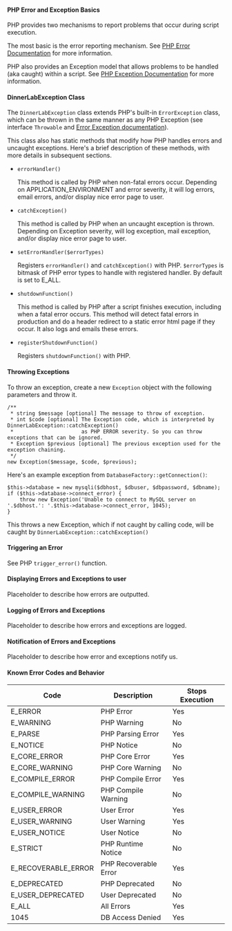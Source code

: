 #### PHP Error and Exception Basics
PHP provides two mechanisms to report problems that occur during script execution. 

The most basic is the error reporting mechanism.
See [PHP Error Documentation](http://php.net/manual/en/language.errors.basics.php) for more information.

PHP also provides an Exception model that allows problems to be handled (aka caught) within a script.
See [PHP Exception Documentation](http://php.net/manual/en/language.exceptions.php) for more information.

#### DinnerLabException Class
The `DinnerLabException` class extends PHP's built-in `ErrorException` class, which can be thrown in the same manner as any PHP Exception (see interface `Throwable` and [Error Exception documentation](http://php.net/manual/en/class.errorexception.php)).

This class also has static methods that modify how PHP handles errors and uncaught exceptions.
Here's a brief description of these methods, with more details in subsequent sections.

* `errorHandler()`

    This method is called by PHP when non-fatal errors occur.
    Depending on APPLICATION_ENVIRONMENT and error severity, it will log errors, email errors, and/or display nice error page to user.
* `catchException()`

    This method is called by PHP when an uncaught exception is thrown.
    Depending on Exception severity, will log exception, mail exception, and/or display nice error page to user.
* `setErrorHandler($errorTypes)`

    Registers `errorHandler()` and `catchException()` with PHP. `$errorTypes` is bitmask of PHP error types to handle with registered handler. By default is set to E_ALL.
* `shutdownFunction()`

    This method is called by PHP after a script finishes execution, including when a fatal error occurs. This method will detect fatal errors in production and do a header redirect to a static error html page if they occur. It also logs and emails these errors. 

* `registerShutdownFunction()`

    Registers `shutdownFunction()` with PHP.

#### Throwing Exceptions
To throw an exception, create a new `Exception` object with the following parameters and throw it.
```
/**
 * string $message [optional] The message to throw of exception. 
 * int $code [optional] The Exception code, which is interpreted by DinnerLabException::catchException() 
 *                      as PHP ERROR severity. So you can throw exceptions that can be ignored.
 * Exception $previous [optional] The previous exception used for the exception chaining.
 */
new Exception($message, $code, $previous);
```

Here's an example exception from `DatabaseFactory::getConnection()`:
```
$this->database = new mysqli($dbhost, $dbuser, $dbpassword, $dbname);
if ($this->database->connect_error) {
    throw new Exception('Unable to connect to MySQL server on '.$dbhost.': '.$this->database->connect_error, 1045);
}
```
This throws a new Exception, which if not caught by calling code, will be caught by `DinnerLabException::catchException()`

#### Triggering an Error
See PHP `trigger_error()` function.

#### Displaying Errors and Exceptions to user
Placeholder to describe how errors are outputted.

#### Logging of Errors and Exceptions
Placeholder to describe how errors and exceptions are logged.

#### Notification of Errors and Exceptions
Placeholder to describe how error and exceptions notify us.

#### Known Error Codes and Behavior
| Code | Description | Stops Execution |
| ------ | ------ | ------ |
|E_ERROR|PHP Error|Yes|
|E_WARNING|PHP Warning|No|
|E_PARSE|PHP Parsing Error|Yes|
|E_NOTICE|PHP Notice|No|
|E_CORE_ERROR|PHP Core Error|Yes|
|E_CORE_WARNING|PHP Core Warning|No|
|E_COMPILE_ERROR|PHP Compile Error|Yes|
|E_COMPILE_WARNING|PHP Compile Warning|No|
|E_USER_ERROR|User Error|Yes|
|E_USER_WARNING|User Warning|Yes|
|E_USER_NOTICE|User Notice|No|
|E_STRICT|PHP Runtime Notice|No|
|E_RECOVERABLE_ERROR|PHP Recoverable Error|Yes|
|E_DEPRECATED|PHP Deprecated|No|
|E_USER_DEPRECATED|User Deprecated|No|
|E_ALL|All Errors|Yes|
|1045|DB Access Denied|Yes